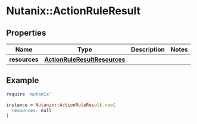 # Nutanix::ActionRuleResult

## Properties

| Name | Type | Description | Notes |
| ---- | ---- | ----------- | ----- |
| **resources** | [**ActionRuleResultResources**](ActionRuleResultResources.md) |  |  |

## Example

```ruby
require 'nutanix'

instance = Nutanix::ActionRuleResult.new(
  resources: null
)
```

